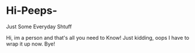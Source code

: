 # Hi-Peeps-
Just Some Everyday Shtuff


Hi, im a person and that's all you need to Know! Just kidding, oops I have to wrap it up now. Bye!
